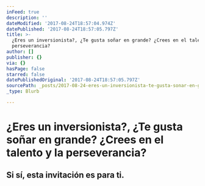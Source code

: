 ```yaml
---
inFeed: true
description: ''
dateModified: '2017-08-24T18:57:04.974Z'
datePublished: '2017-08-24T18:57:05.797Z'
title: >-
  ¿Eres un inversionista?, ¿Te gusta soñar en grande? ¿Crees en el talento y la
  perseverancia?
author: []
publisher: {}
via: {}
hasPage: false
starred: false
datePublishedOriginal: '2017-08-24T18:57:05.797Z'
sourcePath: _posts/2017-08-24-eres-un-inversionista-te-gusta-sonar-en-grande-crees-e.md
_type: Blurb

---
```

# ¿Eres un inversionista?, ¿Te gusta soñar en grande? ¿Crees en el talento y la perseverancia?

## Si sí, esta invitación es para ti.